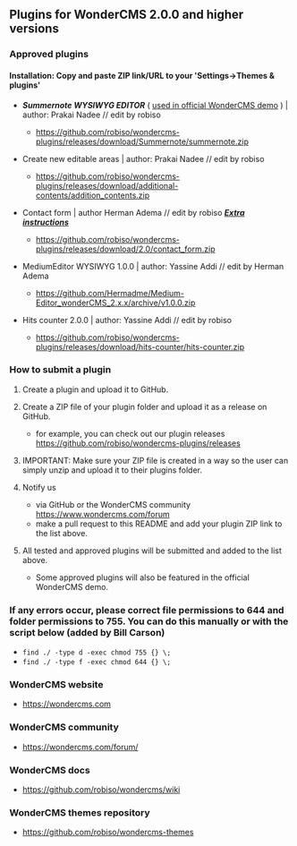 ## Plugins for WonderCMS 2.0.0 and higher versions

### Approved plugins
#### Installation: Copy and paste ZIP link/URL to your 'Settings->Themes & plugins'

- ***Summernote WYSIWYG EDITOR*** ( [used in official WonderCMS demo](https://wondercms.com/demo) ) | author: Prakai Nadee // edit by robiso
  - https://github.com/robiso/wondercms-plugins/releases/download/Summernote/summernote.zip

- Create new editable areas | author: Prakai Nadee // edit by robiso
  - https://github.com/robiso/wondercms-plugins/releases/download/additional-contents/addition_contents.zip
  
- Contact form | author Herman Adema // edit by robiso ***[Extra instructions](https://github.com/robiso/wondercms-plugins/releases/tag/contact-form)***
  - https://github.com/robiso/wondercms-plugins/releases/download/2.0/contact_form.zip
  
- MediumEditor WYSIWYG 1.0.0 | author: Yassine Addi // edit by Herman Adema
  - https://github.com/Hermadme/Medium-Editor_wonderCMS_2.x.x/archive/v1.0.0.zip
  
- Hits counter 2.0.0 | author: Yassine Addi // edit by robiso
  - https://github.com/robiso/wondercms-plugins/releases/download/hits-counter/hits-counter.zip

### How to submit a plugin
1. Create a plugin and upload it to GitHub.

2. Create a ZIP file of your plugin folder and upload it as a release on GitHub.
   - for example, you can check out our plugin releases https://github.com/robiso/wondercms-plugins/releases
   
3. IMPORTANT: Make sure your ZIP file is created in a way so the user can simply unzip and upload it to their plugins folder.

4. Notify us
   - via GitHub or the WonderCMS community https://www.wondercms.com/forum
   - make a pull request to this README and add your plugin ZIP link to the list above.

5. All tested and approved plugins will be submitted and added to the list above.
   - Some approved plugins will also be featured in the official WonderCMS demo.

### If any errors occur, please correct file permissions to 644 and folder permissions to 755. You can do this manually or with the script below (added by Bill Carson)
  - `find ./ -type d -exec chmod 755 {} \;`
  - `find ./ -type f -exec chmod 644 {} \;`

### WonderCMS website
- https://wondercms.com

### WonderCMS community
- https://wondercms.com/forum/

### WonderCMS docs
- https://github.com/robiso/wondercms/wiki

### WonderCMS themes repository
- https://github.com/robiso/wondercms-themes
